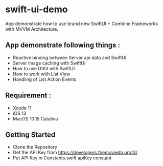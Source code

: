 # swift-ui-demo
App demonstrate how to use brand new SwiftUI + Combine Frameworks with MVVM Architecture.

## App demonstrate following things :
- Reactive binding between Server api data and SwiftUI
- Server image caching with SwiftUI
- How to use UIKit with SwiftUI
- How to work with List View
- Handling of List Action Events

## Requirement :
- Xcode 11
- iOS 13
- MacOS 10.15 Catalina

## Getting Started
- Clone the Repository
- Get the API Key from https://developers.themoviedb.org/3/
- Put API Key in Constants.swift apiKey constant

